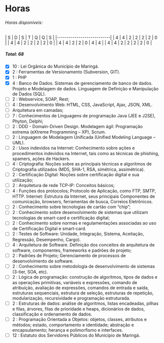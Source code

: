# Horas

###### Horas disponíveis:

| S | D | S | T | Q | Q | S |
|---------------------------|
| 4 | 4 | 2 | 2 | 2 | 2 | 0 |
| 4 | 4 | 2 | 2 | 2 | 2 | 0 |
| 4 | 4 | 2 | 2 | 0 | 4 | 4 |
| 4 | 4 | 2 | 2 | 2 | 2 | 0 |

##### Total: 68

- [x] 10 : Lei Orgânica do Município de Maringá.
- [x] 2 : Ferramentas de Versionamento (Subversion, GIT).
- [x] 1 : PHP
- [x] 4 : Banco de Dados. Sistemas de gerenciamento de banco de dados. Projeto
e Modelagem de dados. Linguagem de Definição e Manipulação de Dados (SQL).
- [ ] 2 : Webservice, SOAP, Rest;
- [ ] 4 : Desenvolvimento Web: HTML, CSS, JavaScript, Ajax, JSON, XML.
- [ ] Arquitetura em camadas;
- [ ] 7 : Conhecimentos de Linguagens de programação Java (JEE e J2SE), Phyton,
Delphi;
- [ ] 2 : DDD - Domain-Driven Design. Modelagem ágil: Programação extrema
(eXtreme Programming – XP), Scrum.
- [ ] 2 : Linguagem de Modelagem Unificada (Unified Modeling Language – UML).
- [ ] 2 : Usos indevidos na Internet: Conhecimento sobre ações e procedimentos
indevidos na Internet, tais como as técnicas de phishing, spamers, ações de
Hackers.
- [ ] 4 : Criptografia: Noções sobre as principais técnicas e algoritmos de
Criptografia utilizados (MD5, SHA-1, RSA, simétrica, assimétrica).
- [ ] 2 : Certificação Digital: Noções sobre certificação digital e sua
utilização;
- [ ] 2 : Arquitetura de rede TCP-IP: Conceitos básicos;
- [ ] 4 : Funções dos protocolos; Protocolo de Aplicação, como FTP, SMTP, HTTP.
Internet: Estrutura da Internet, seus principais Componentes de comunicação,
browsers, ferramentas de busca, Correios Eletrônicos.
- [ ] 2 : Conhecimento sobre tecnologias de cartão com “chip”;
- [ ] 2 : Conhecimento sobre desenvolvimento de sistemas que utilizam
tecnologias de smart-card e certificação digital;
- [ ] 2 : Conhecimento sobre normas e regulamentações associadas ao uso de
Certificação Digital e smart-card.
- [ ] 2 : Testes de Software: Unidade, Integração, Sistema, Aceitação,
Regressão, Desempenho, Cargo).
- [ ] 4 : Arquitetura de Software. Definição dos conceitos de arquitetura de
software, componentes, frameworks e padrões de projeto;
- [ ] 2 : Padrões de Projeto; Gerenciamento de processos de desenvolvimento de
software.
- [ ] 2 : Conhecimento sobre metodologia de desenvolvimento de sistemas (3-tier,
   SOA, etc).
- [ ] 2 : Lógica de programação: construção de algoritmos, tipos de dados e as
operações primitivas, variáveis e expressões, comando de atribuição, avaliação
de expressões, comandos de entrada e saída, estruturas sequenciais, estrutura
de seleção, estruturas de repetição, modularização, recursividade e programação
estruturada.
- [ ] 2 : Estruturas de dados: análise de algoritmos, listas encadeadas, pilhas
e filas, árvores, filas de prioridade e heaps, dicionários de dados,
classificação e ordenamento de dados.
- [ ] 2 : Programação Orientada a Objetos: objetos, classes, atributos e
métodos; estado, comportamento e identidade; abstração e encapsulamento;
herança e polimorfismo e interfaces.
- [ ] 12 : Estatuto dos Servidores Públicos do Município de Maringá.
